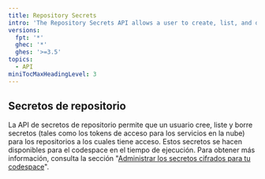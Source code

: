 ```yaml
---
title: Repository Secrets
intro: 'The Repository Secrets API allows a user to create, list, and delete secrets (such as access tokens for cloud services) for repositories that the user has access to.'
versions:
  fpt: '*'
  ghec: '*'
  ghes: '>=3.5'
topics:
  - API
miniTocMaxHeadingLevel: 3
---
```


## Secretos de repositorio

La API de secretos de repositorio permite que un usuario cree, liste y borre secretos (tales como los tokens de acceso para los servicios en la nube) para los repositorios a los cuales tiene acceso. Estos secretos se hacen disponibles para el codespace en el tiempo de ejecución. Para obtener más información, consulta la sección "[Administrar los secretos cifrados para tu codespace](/codespaces/managing-your-codespaces/managing-encrypted-secrets-for-your-codespaces)".
